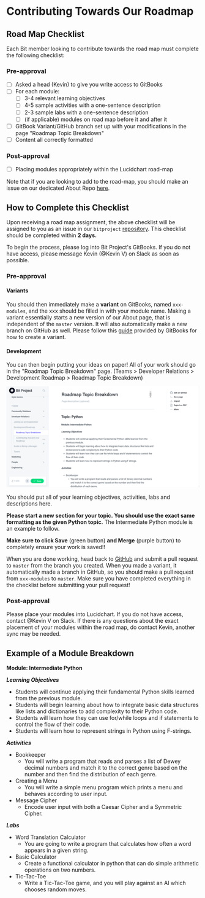 # Contributing Towards Our Roadmap

## Road Map Checklist

Each Bit member looking to contribute towards the road map must complete the following checklist:

### Pre-approval

* [ ] Asked a head \(Kevin\) to give you write access to GitBooks
* [ ] For each module: 
  * [ ] 3-4 relevant learning objectives
  * [ ] 4-5 sample activities with a one-sentence description
  * [ ] 2-3 sample labs with a one-sentence description
  * [ ] \(if applicable\) modules on road map before it and after it  
* [ ] GitBook Variant/GitHub branch set up with your modifications in the page "Roadmap Topic Breakdown"
* [ ] Content all correctly formatted

### **Post-approval**

* [ ] Placing modules appropriately within the Lucidchart road-map

Note that if you are looking to add to the road-map, you should make an issue on our dedicated About Repo [here](https://github.com/bitprj/bitproject).

## How to Complete this Checklist

Upon receiving a road map assignment, the above checklist will be assigned to you as an issue in our `bitproject` [repository](https://github.com/bitprj/bitproject). This checklist should be completed within **2 days.** 

To begin the process, please log into Bit Project's GitBooks. If you do not have access, please message Kevin \(@Kevin V\) on Slack as soon as possible.

### Pre-approval

#### Variants

You should then immediately make a **variant** on GitBooks, named `xxx-modules`, and the xxx should be filled in with your module name. Making a variant essentially starts a new version of our About page, that is independent of the `master` version. It will also automatically make a new branch on GitHub as well. Please follow this [guide](https://docs.gitbook.com/editing-content/variants) provided by GitBooks for how to create a variant. 

#### Development

You can then begin putting your ideas on paper! All of your work should go in the "Roadmap Topic Breakdown" page. \(Teams &gt; Developer Relations &gt; Development Roadmap &gt; Roadmap Topic Breakdown\)

![This is where you should put your work in GitBooks.](../../../.gitbook/assets/screenshot-from-2020-03-21-20-28-55.png)

You should put all of your learning objectives, activities, labs and descriptions here.

**Please start a new section for your topic. You should use the exact same formatting as the given Python topic.** The Intermediate Python module is an example to follow. 

**Make sure to click Save** \(green button\) **and Merge** \(purple button\) to completely ensure your work is saved!!

When you are done working, head back to [GitHub](https://github.com/bitprj/bitproject) and submit a pull request to `master` from the branch you created. When you made a variant, it automatically made a branch in GitHub, so you should make a pull request from `xxx-modules` to `master`. Make sure you have completed everything in the checklist before submitting your pull request!

### Post-approval

Please place your modules into Lucidchart. If you do not have access, contact @Kevin V on Slack. If there is any questions about the exact placement of your modules within the road map, do contact Kevin, another sync may be needed.

## Example of a Module Breakdown

**Module: Intermediate Python**

_**Learning Objectives**_

* Students will continue applying their fundamental Python skills learned from the previous module.
* Students will begin learning about how to integrate basic data structures like lists and dictionaries to add complexity to their Python code.
* Students will learn how they can use for/while loops and if statements to control the flow of their code.
* Students will learn how to represent strings in Python using F-strings.

_**Activities**_

* Bookkeeper
  * You will write a program that reads and parses a list of Dewey decimal numbers and match it to the correct genre based on the number and then find the distribution of each genre.
* Creating a Menu
  * You will write a simple menu program which prints a menu and behaves according to user input.
* Message Cipher
  * Encode user input with both a Caesar Cipher and a Symmetric Cipher.

_**Labs**_

* Word Translation Calculator
  * You are going to write a program that calculates how often a word appears in a given string.
* Basic Calculator
  * Create a functional calculator in python that can do simple arithmetic operations on two numbers.
* Tic-Tac-Toe
  * Write a Tic-Tac-Toe game, and you will play against an AI which chooses random moves.



